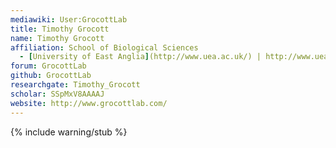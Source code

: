 ```yaml
---
mediawiki: User:GrocottLab
title: Timothy Grocott
name: Timothy Grocott
affiliation: School of Biological Sciences
  - [University of East Anglia](http://www.uea.ac.uk/) | http://www.uea.ac.uk/biological-sciences/
forum: GrocottLab
github: GrocottLab
researchgate: Timothy_Grocott
scholar: SSpMxV8AAAAJ
website: http://www.grocottlab.com/
---
```

{% include warning/stub %}

